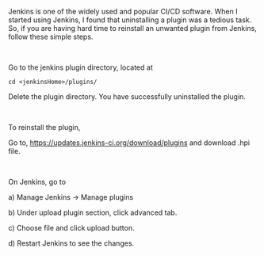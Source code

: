 Jenkins is one of the widely used and popular CI/CD software. When I started using Jenkins, I found that uninstalling a plugin was a tedious task. So, if you are having hard time to reinstall an unwanted plugin from Jenkins, follow these simple steps.

</br>

Go to the jenkins plugin directory, located at
```
cd <jenkinsHome>/plugins/
```

Delete the plugin directory. You have successfully uninstalled the plugin.

</br>

To reinstall the plugin,

Go to, <a href="https://updates.jenkins-ci.org/download/plugins/" target="_blank">https://updates.jenkins-ci.org/download/plugins</a> and download .hpi file.


</br>

On Jenkins, go to 

a) Manage Jenkins -> Manage plugins

b) Under upload plugin section, click advanced tab.

c) Choose file and click upload button.

d) Restart Jenkins to see the changes.